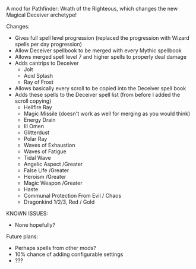 A mod for Pathfinder: Wrath of the Righteous, which changes the new Magical Deceiver archetype!

Changes:
* Gives full spell level progression (replaced the progression with Wizard spells per day progression)
* Allow Deceiver spellbook to be merged with every Mythic spellbook
* Allows merged spell level 7 and higher spells to properly deal damage
* Adds cantrips to Deceiver
  * Jolt
  * Acid Splash
  * Ray of Frost
* Allows basically every scroll to be copied into the Deceiver spell book
* Adds these spells to the Deceiver spell list (from before I added the scroll copying)
  * Hellfire Ray
  * Magic Missile (doesn't work as well for merging as you would think)
  * Energy Drain
  * Ill Omen
  * Glitterdust
  * Polar Ray
  * Waves of Exhaustion
  * Waves of Fatigue
  * Tidal Wave
  * Angelic Aspect /Greater
  * False Life /Greater
  * Heroism /Greater
  * Magic Weapon /Greater
  * Haste
  * Communal Protection From Evil / Chaos
  * Dragonkind 1/2/3, Red / Gold
  

KNOWN ISSUES:
* None hopefully?

Future plans:
* Perhaps spells from other mods? 
* 10% chance of adding configurable settings
* ???
